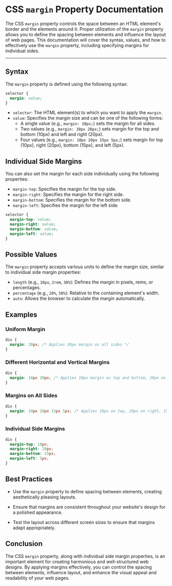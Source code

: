 # CSS `margin` Property Documentation

The CSS `margin` property controls the space between an HTML element's border and the elements around it. Proper utilization of the `margin` property allows you to define the spacing between elements and influence the layout of web pages. This documentation will cover the syntax, values, and how to effectively use the `margin` property, including specifying margins for individual sides.

---

## Syntax

The `margin` property is defined using the following syntax:

```css
selector {
  margin: value;
}
```

- `selector`: The HTML element(s) to which you want to apply the `margin`.
- `value`: Specifies the margin size and can be one of the following forms:
  - A single value (e.g., `margin: 10px;`) sets the margin for all sides.
  - Two values (e.g., `margin: 10px 20px;`) sets margin for the top and bottom (10px) and left and right (20px).
  - Four values (e.g., `margin: 10px 20px 15px 5px;`) sets margin for top (10px), right (20px), bottom (15px), and left (5px).

## Individual Side Margins

You can also set the margin for each side individually using the following properties:

- `margin-top`: Specifies the margin for the top side.
- `margin-right`: Specifies the margin for the right side.
- `margin-bottom`: Specifies the margin for the bottom side.
- `margin-left`: Specifies the margin for the left side.

```css
selector {
  margin-top: value;
  margin-right: value;
  margin-bottom: value;
  margin-left: value;
}
```

## Possible Values

The `margin` property accepts various units to define the margin size, similar to individual side margin properties:

- `length` (e.g., `10px`, `2rem`, `30%`): Defines the margin in pixels, rems, or percentages.
- `percentage` (e.g., `20%`, `50%`): Relative to the containing element's width.
- `auto`: Allows the browser to calculate the margin automatically.

## Examples

### Uniform Margin

```css
div {
  margin: 20px; /* Applies 20px margin on all sides */
}
```

### Different Horizontal and Vertical Margins

```css
div {
  margin: 10px 20px; /* Applies 10px margin on top and bottom, 20px on left and right */
}
```

### Margins on All Sides

```css
div {
  margin: 10px 20px 15px 5px; /* Applies 10px on top, 20px on right, 15px on bottom, 5px on left */
}
```

### Individual Side Margins

```css
div {
  margin-top: 10px;
  margin-right: 20px;
  margin-bottom: 15px;
  margin-left: 5px;
}
```

## Best Practices

- Use the `margin` property to define spacing between elements, creating aesthetically pleasing layouts.

- Ensure that margins are consistent throughout your website's design for a polished appearance.

- Test the layout across different screen sizes to ensure that margins adapt appropriately.

## Conclusion

The CSS `margin` property, along with individual side margin properties, is an important element for creating harmonious and well-structured web designs. By applying margins effectively, you can control the spacing between elements, influence layout, and enhance the visual appeal and readability of your web pages.
